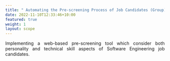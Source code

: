 ```yaml
---
title: " Automating the Pre-screening Process of Job Candidates (Group)"
date: 2022-11-10T12:33:46+10:00
featured: true
weight: 1
layout: scope
---
```


<p style='text-align: justify;'>
Implementing a web-based pre-screening tool which consider both personality and technical skill aspects of Software Engineering job candidates.
</p>
